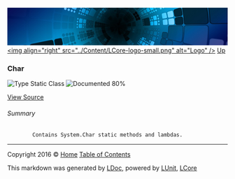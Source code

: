 ![](../Content/LCore-banner-small.png "")
[&lt;img align=&quot;right&quot; src=&quot;../Content/LCore-logo-small.png&quot; alt=&quot;Logo&quot; /&gt;](../../README.md)
[Up](../L.md)

### Char

![Type Static Class](http://b.repl.ca/v1/Type-Static%20Class-blue.png "") ![Documented 80%](http://b.repl.ca/v1/Documented-80%25-green.png "")



[View Source](../Extensions/Methods/L.cs#L)

###### Summary

            Contains System.Char static methods and lambdas.
            



---

Copyright 2016 &copy; [Home](../../README.md) [Table of Contents](../../TableOfContents.md)

This markdown was generated by [LDoc](https://github.com/CodeSingularity/LDoc), powered by [LUnit](https://github.com/CodeSingularity/LUnit), [LCore](https://github.com/CodeSingularity/LCore)

